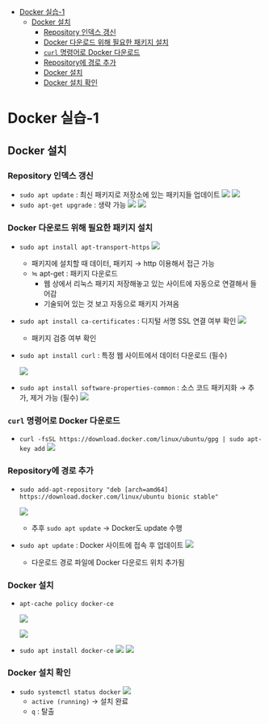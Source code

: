 - [Docker 실습-1](#docker-실습-1)
  - [Docker 설치](#docker-설치)
    - [Repository 인덱스 갱신](#repository-인덱스-갱신)
    - [Docker 다운로드 위해 필요한 패키지 설치](#docker-다운로드-위해-필요한-패키지-설치)
    - [`curl` 명령어로 Docker 다운로드](#curl-명령어로-docker-다운로드)
    - [Repository에 경로 추가](#repository에-경로-추가)
    - [Docker 설치](#docker-설치-1)
    - [Docker 설치 확인](#docker-설치-확인)

# Docker 실습-1

## Docker 설치

### Repository 인덱스 갱신

- `sudo apt update` : 최신 패키지로 저장소에 있는 패키지들 업데이트
  ![](imgs/img01.png)
  ![](imgs/img02.png)
- `sudo apt-get upgrade` : 생략 가능
  ![](imgs/img03.png)
  ![](imgs/img04.png)

### Docker 다운로드 위해 필요한 패키지 설치

- `sudo apt install apt-transport-https`
  ![](imgs/img05.png)
  - 패키지에 설치할 때 데이터, 패키지 → http 이용해서 접근 가능
  - ≒ apt-get : 패키지 다운로드
    - 웹 상에서 리눅스 패키지 저장해놓고 있는 사이트에 자동으로 연결해서 들어감
    - 기술되어 있는 것 보고 자동으로 패키지 가져옴
- `sudo apt install ca-certificates` : 디지털 서명 SSL 연결 여부 확인
  ![](imgs/img06.png)
  - 패키지 검증 여부 확인
- `sudo apt install curl` : 특정 웹 사이트에서 데이터 다운로드 (필수)

  ![](imgs/img07.png)

- `sudo apt install software-properties-common` : 소스 코드 패키지화 → 추가, 제거 가능 (필수)
  ![](imgs/img08.png)

### `curl` 명령어로 Docker 다운로드

- `curl -fsSL https://download.docker.com/linux/ubuntu/gpg | sudo apt-key add`
  ![](imgs/img09.png)

### Repository에 경로 추가

- `sudo add-apt-repository "deb [arch=amd64] https://download.docker.com/linux/ubuntu bionic stable"`

  ![](imgs/img10.png)

  - 추후 `sudo apt update` → Docker도 update 수행

- `sudo apt update` : Docker 사이트에 접속 후 업데이트
  ![](imgs/img11.png)
  - 다운로드 경로 파일에 Docker 다운로드 위치 추가됨

### Docker 설치

- `apt-cache policy docker-ce`

  ![](imgs/img12.png)

  ![](imgs/img13.png)

- `sudo apt install docker-ce`
  ![](imgs/img14.png)
  ![](imgs/img15.png)

### Docker 설치 확인

- `sudo systemctl status docker`
  ![](imgs/img16.png)
  - `active (running)` → 설치 완료
  - `q` : 탈출

